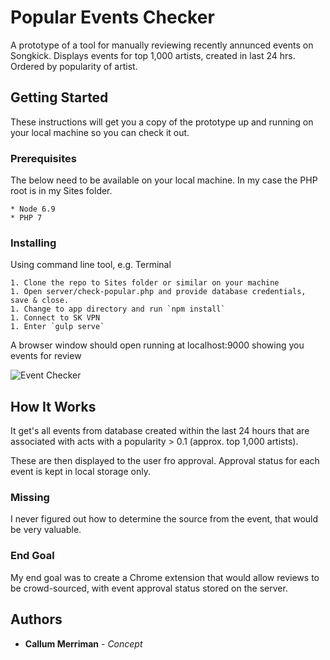 # Popular Events Checker

A prototype of a tool for manually reviewing recently annunced events on Songkick. Displays events for top 1,000 artists, created in last 24 hrs. Ordered by popularity of artist.

## Getting Started

These instructions will get you a copy of the prototype up and running on your local machine so you can check it out.

### Prerequisites

The below need to be available on your local machine. In my case the PHP root is in my Sites folder.

```
* Node 6.9
* PHP 7
```

### Installing

Using command line tool, e.g. Terminal

```
1. Clone the repo to Sites folder or similar on your machine
1. Open server/check-popular.php and provide database credentials, save & close.
1. Change to app directory and run `npm install`
1. Connect to SK VPN
1. Enter `gulp serve`
```

A browser window should open running at localhost:9000 showing you events for review

![Event Checker](https://i.imgur.com/DQMkbK4.jpg)

## How It Works

It get's all events from database created within the last 24 hours that are associated with acts with a popularity > 0.1 (approx. top 1,000 artists).

These are then displayed to the user fro approval. Approval status for each event is kept in local storage only.

### Missing

I never figured out how to determine the source from the event, that would be very valuable.

### End Goal

My end goal was to create a Chrome extension that would allow reviews to be crowd-sourced, with event approval status stored on the server.

## Authors

* **Callum Merriman** - *Concept*
